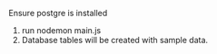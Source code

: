 Ensure postgre is installed

1. run nodemon main.js
2. Database tables will be created with sample data.